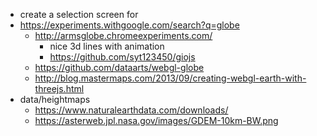 * create a selection screen for 
* https://experiments.withgoogle.com/search?q=globe
    * http://armsglobe.chromeexperiments.com/
        * nice 3d lines with animation
        * https://github.com/syt123450/giojs
    * https://github.com/dataarts/webgl-globe
    * http://blog.mastermaps.com/2013/09/creating-webgl-earth-with-threejs.html
* data/heightmaps
    * https://www.naturalearthdata.com/downloads/
    * https://asterweb.jpl.nasa.gov/images/GDEM-10km-BW.png
    